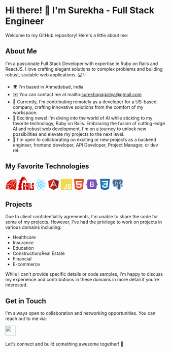 # Hi there! 👋 I'm Surekha - Full Stack Engineer

Welcome to my GitHub repository! Here's a little about me:

## About Me
I'm a passionate Full Stack Developer with expertise in Ruby on Rails and ReactJS. I love crafting elegant solutions to complex problems and building robust, scalable web applications. 💻✨

- 🌍  I'm based in Ahmedabad, India
- ✉️   You can contact me at mailto:surekhagagaliya@gmail.com
- 🚀  Currently, I'm contributing remotely as a developer for a US-based company, crafting innovative solutions from the comfort of my workspace.
- 🧠  Exciting news! I'm diving into the world of AI while sticking to my favorite technology, Ruby on Rails. Embracing the fusion of cutting-edge AI and robust web development, I'm on a journey to unlock new possibilities and elevate my projects to the next level.
- 🤝  I'm open to collaborating on exciting or new projects as a backend engineer, frontend developer, API Developer, Project Manager, or dev rel.


## My Favorite Technologies
<p align="left" dir="auto">
  <a href="https://www.ruby-lang.org/en/" rel="nofollow"><img src="https://raw.githubusercontent.com/surekhagagaliya/surekhagagaliya/main/icons/ruby.svg" width="36" height="36" alt="Ruby" style="max-width: 100%;"></a>
   <a href="https://rubyonrails.org/" rel="nofollow"><img src="https://raw.githubusercontent.com/surekhagagaliya/surekhagagaliya/main/icons/rails.svg" width="50" height="45" alt="ROR" style="max-width: 100%;"></a>
  <a href="https://react.dev/" rel="nofollow"><img src="https://raw.githubusercontent.com/surekhagagaliya/surekhagagaliya/main/icons/react.svg" width="36" height="36" alt="ReactJS" style="max-width: 100%;"></a>
  <a href="https://angularjs.org/" rel="nofollow"><img src="https://raw.githubusercontent.com/surekhagagaliya/surekhagagaliya/main/icons/angular.svg" width="36" height="36" alt="AngularJS" style="max-width: 100%;"></a>
  <a href="https://developer.mozilla.org/en-US/docs/Web/JavaScript" rel="nofollow"><img src="https://raw.githubusercontent.com/surekhagagaliya/surekhagagaliya/main/icons/javascript.svg" width="36" height="36" alt="JavaScript" style="max-width: 100%;"></a>
  <a href="https://developer.mozilla.org/en-US/docs/Glossary/HTML5" rel="nofollow"><img src="https://raw.githubusercontent.com/surekhagagaliya/surekhagagaliya/main/icons/html5.svg" width="36" height="36" alt="HTML5" style="max-width: 100%;"></a>
  <a href="https://getbootstrap.com/" rel="nofollow"><img src="https://raw.githubusercontent.com/surekhagagaliya/surekhagagaliya/main/icons/bootstrap.svg" width="38" height="38" alt="Bootstrap" style="max-width: 100%;"></a>
  <a href="https://www.w3.org/TR/CSS/#css" rel="nofollow"><img src="https://raw.githubusercontent.com/surekhagagaliya/surekhagagaliya/main/icons/css3.svg" width="36" height="36" alt="CSS3" style="max-width: 100%;"></a>
  <a href="https://www.postgresql.org/" rel="nofollow"><img src="https://raw.githubusercontent.com/surekhagagaliya/surekhagagaliya/main/icons/postgresql.svg" width="36" height="36" alt="PostgreSQL" style="max-width: 100%;"></a>
</p>

## Projects
Due to client confidentiality agreements, I'm unable to share the code for some of my projects. However, I've had the privilege to work on projects in various domains including:

- Healthcare
- Insurance
- Education
- Construction/Real Estate
- Financial
- E-commerce

While I can't provide specific details or code samples, I'm happy to discuss my experience and contributions in these domains in more detail if you're interested.

## Get in Touch
I'm always open to collaboration and networking opportunities. You can reach out to me via:

<p dir="auto">
  <a href="https://www.linkedin.com/in/surekha-gagaliya" rel="nofollow">
    <img src="https://raw.githubusercontent.com/danielcranney/readme-generator/main/public/icons/socials/linkedin.svg" width="32" height="32" style="max-width: 100%;">
  </a>
</p>

Let's connect and build something awesome together! 🚀
